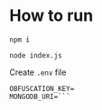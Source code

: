 # How to run
`npm i`

`node index.js`

Create `.env` file

```DISCORD_WEBHOOK_URL=
OBFUSCATION_KEY=
MONGODB_URI=```
